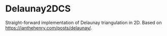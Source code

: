 # Delaunay2DCS

Straight-forward implementation of Delaunay triangulation in 2D. Based on https://ianthehenry.com/posts/delaunay/.
